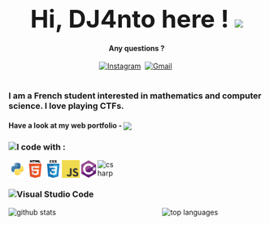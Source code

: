 <div align="center">
<h1><font size="100"> Hi, DJ4nto here ! </font><img src="https://cdn-items.klei.com/dst/192x192/wormwood_cactus_7e4fb75ae19500bc.png" width="45"></h1>
</div>

<div align="center">
<h4>Any questions ?</h4>
</div>

<div align="center">
<a href="https://instagram.com/antonin._.lecocq"><img src="https://img.shields.io/badge/instagram-%23E4405F.svg?&style=for-the-badge&logo=instagram&logoColor=white" alt="Instagram" /></a>&nbsp;
<a href="mailto:lecocqantonin@gmail.com"><img src="https://img.shields.io/badge/gmail-%23D14836.svg?&style=for-the-badge&logo=gmail&logoColor=white" alt="Gmail"/></a>&nbsp;
</div>

<br>

### I am a French student interested in mathematics and computer science. I love playing CTFs.

<h4>Have a look at my web portfolio -  <a href="https://dj4nto.github.io"><img align="center" src="https://img.shields.io/badge/Portfolio-DJ4nto-006400?"></a></h4>

<h3><img alt="I code with :" src="https://img.shields.io/badge/i%20code%20with%20:-007A01.svg?style=for-the-badge"/></h3>

<img style="margin-right:10" align="left" alt="HTML5" width="35" src="https://raw.githubusercontent.com/github/explore/80688e429a7d4ef2fca1e82350fe8e3517d3494d/topics/python/python.png" />
<img style="margin-right:10" align="left" alt="HTML5" width="35" src="https://raw.githubusercontent.com/github/explore/80688e429a7d4ef2fca1e82350fe8e3517d3494d/topics/html/html.png" />
<img style="margin-right:10" align="left" alt="CSS3" width="35" src="https://raw.githubusercontent.com/github/explore/80688e429a7d4ef2fca1e82350fe8e3517d3494d/topics/css/css.png" />
<img style="margin-right:10" align="left" alt="JavaScript" width="35" src="https://raw.githubusercontent.com/github/explore/80688e429a7d4ef2fca1e82350fe8e3517d3494d/topics/javascript/javascript.png" />
<img style="margin-right:10" align="left" alt="csharp" src="https://raw.githubusercontent.com/devicons/devicon/master/icons/csharp/csharp-original.svg" width="35"/>
<img style="margin-right:10" align="left" alt="csharp" src="https://www.vectorlogo.zone/logos/unity3d/unity3d-icon.svg" width="35"/>

<br>
<br>

<h3><img alt="Visual Studio Code" src="https://img.shields.io/badge/github%20stats%20:-121013?style=for-the-badge&logo=github&logoColor=white"/></h3>

<img width="60%" align="left" alt="github stats" src="https://github-readme-stats.vercel.app/api?username=DJ4nto&theme=shadow_green&show_icons=true"/>
<img width="37%" alt="top languages" src="https://github-readme-stats.vercel.app/api/top-langs/?username=DJ4nto&layout=compact&theme=shadow_green"/>

<br>
<br>

# 